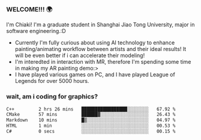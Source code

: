 ### WELCOME!!! 🌍

I'm Chiaki! I'm a graduate student in Shanghai Jiao Tong University, major in software engineering.:D

-  Currently I'm fully curious about using AI technology to enhance painting/animating workflow between artists and their ideal results! It will be even better if i can accelerate their modeling!
-  I'm interedted in interaction with MR, therefore I'm spending some time in making my AR painting demo:>
-  I have played various games on PC, and I have played League of Legends for over 5000 hours.


### wait, am i coding for graphics?
<!--START_SECTION:waka-->

```txt
C++         2 hrs 26 mins   █████████████████░░░░░░░░   67.92 %
CMake       57 mins         ██████▓░░░░░░░░░░░░░░░░░░   26.43 %
Markdown    10 mins         █▒░░░░░░░░░░░░░░░░░░░░░░░   04.97 %
HTML        1 min           ░░░░░░░░░░░░░░░░░░░░░░░░░   00.53 %
C#          0 secs          ░░░░░░░░░░░░░░░░░░░░░░░░░   00.15 %
```

<!--END_SECTION:waka-->

<!--
**Chiaki-meow/Chiaki-meow** is a ✨ _special_ ✨ repository because its `README.md` (this file) appears on your GitHub profile.

Here are some ideas to get you started:

- 🔭 I’m currently working on ...
- 🌱 I’m currently learning ...
- 👯 I’m looking to collaborate on ...
- 🤔 I’m looking for help with ...
- 💬 Ask me about ...
- 📫 How to reach me: ...
- 😄 Pronouns: ...
- ⚡ Fun fact: ...
-->
